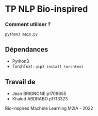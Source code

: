 # TP NLP Bio-inspired 

### Comment utiliser ? 
```
python3 main.py
```

## Dépendances
- Python3
- TorchText : `pip3 install torchtext` 

## Travail de 
- Jean BRIGNONE p1709655
- Khaled ABDRABO p1713323 

Bio-inspired Machine Learning M2IA - 2022
